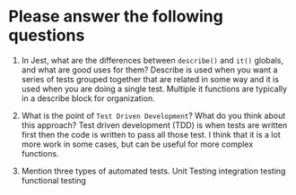 # Please answer the following questions

1.  In Jest, what are the differences between `describe()` and `it()` globals, and what are good uses for them?
Describe is used when you want a series of tests grouped together that are related in some way and it is used when you are doing a single test. Multiple it functions are typically in a describe block for organization.

2.  What is the point of `Test Driven Development`? What do you think about this approach?
Test driven development (TDD) is when tests are written first then the code is written to pass all those test. I think that it is a lot more work in some cases, but can be useful for more complex functions.

3.  Mention three types of automated tests.
Unit Testing
integration testing
functional testing